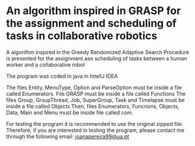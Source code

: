 # An algorithm inspired in GRASP for the assignment and scheduling of tasks in collaborative robotics
A algorithm inspired in the Greedy Randomized Adaptive Search Procedure is presented for the assignment asn scheduling of tasks between a human worker and a collaborative robot

The program was coded in java in IntellJ IDEA

The files Entity, MenuType, Option and ParseOption must be inside a file called Enumerators.
File GRASP must be inside a file called Functions
The files Group, GroupThread, Job, SuperGroup, Task and Timelapse must be inside a file called Objects
Then, files Enumerators, Funcrions, Objects, Data, Main and Menu must be inside file called com.

For testing the program it is recommended to use the original zipped file. Therefore, if you are interested in testing the program, please contact me through the following email: joanapereira99@ua.pt 

